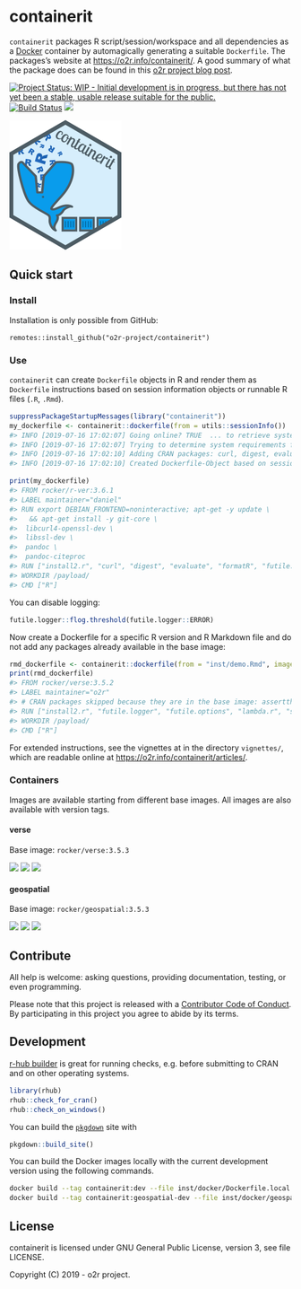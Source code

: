 
<!-- README.md is generated from README.Rmd. Please edit that file -->

# containerit

`containerit` packages R script/session/workspace and all dependencies
as a [Docker](http://docker.com/) container by automagically generating
a suitable `Dockerfile`. The packages’s website at
<https://o2r.info/containerit/>. A good summary of what the package does
can be found in this [o2r project blog
post](http://o2r.info/2017/05/30/containerit-package/).

[![Project Status: WIP - Initial development is in progress, but there
has not yet been a stable, usable release suitable for the
public.](http://www.repostatus.org/badges/latest/wip.svg)](http://www.repostatus.org/#wip)
[![Build
Status](https://travis-ci.org/o2r-project/containerit.svg?branch=master)](https://travis-ci.org/o2r-project/containerit)
[![](http://www.r-pkg.org/badges/version/containerit)](http://www.r-pkg.org/pkg/containerit)

![containerit logo](inst/logo.png)

## Quick start

### Install

Installation is only possible from GitHub:

    remotes::install_github("o2r-project/containerit")

### Use

`containerit` can create `Dockerfile` objects in R and render them as
`Dockerfile` instructions based on session information objects or
runnable R files (`.R`, `.Rmd`).

``` r
suppressPackageStartupMessages(library("containerit"))
my_dockerfile <- containerit::dockerfile(from = utils::sessionInfo())
#> INFO [2019-07-16 17:02:07] Going online? TRUE  ... to retrieve system dependencies (sysreq-api)
#> INFO [2019-07-16 17:02:07] Trying to determine system requirements for the package(s) 'Rcpp,digest,futile.options,semver,formatR,magrittr,evaluate,stringi,curl,futile.logger,rmarkdown,lambda.r,stringr,xfun,yaml,stevedore,htmltools,knitr' from sysreqs online DB
#> INFO [2019-07-16 17:02:10] Adding CRAN packages: curl, digest, evaluate, formatR, futile.logger, futile.options, htmltools, knitr, lambda.r, magrittr, Rcpp, rmarkdown, semver, stevedore, stringi, stringr, xfun, yaml
#> INFO [2019-07-16 17:02:10] Created Dockerfile-Object based on sessionInfo
```

``` r
print(my_dockerfile)
#> FROM rocker/r-ver:3.6.1
#> LABEL maintainer="daniel"
#> RUN export DEBIAN_FRONTEND=noninteractive; apt-get -y update \
#>   && apt-get install -y git-core \
#>  libcurl4-openssl-dev \
#>  libssl-dev \
#>  pandoc \
#>  pandoc-citeproc
#> RUN ["install2.r", "curl", "digest", "evaluate", "formatR", "futile.logger", "futile.options", "htmltools", "knitr", "lambda.r", "magrittr", "Rcpp", "rmarkdown", "semver", "stevedore", "stringi", "stringr", "xfun", "yaml"]
#> WORKDIR /payload/
#> CMD ["R"]
```

You can disable logging:

``` r
futile.logger::flog.threshold(futile.logger::ERROR)
```

Now create a Dockerfile for a specific R version and R Markdown file and
do not add any packages already available in the base
image:

``` r
rmd_dockerfile <- containerit::dockerfile(from = "inst/demo.Rmd", image = "rocker/verse:3.5.2", maintainer = "o2r", filter_baseimage_pkgs = TRUE)
print(rmd_dockerfile)
#> FROM rocker/verse:3.5.2
#> LABEL maintainer="o2r"
#> # CRAN packages skipped because they are in the base image: assertthat, cli, crayon, curl, digest, evaluate, formatR, htmltools, knitr, magrittr, Rcpp, rmarkdown, sessioninfo, stringi, stringr, withr, xfun, yaml
#> RUN ["install2.r", "futile.logger", "futile.options", "lambda.r", "semver", "stevedore"]
#> WORKDIR /payload/
#> CMD ["R"]
```

For extended instructions, see the vignettes at in the directory
`vignettes/`, which are readable online at
<https://o2r.info/containerit/articles/>.

### Containers

Images are available starting from different base images. All images are
also available with version tags.

#### verse

Base image:
`rocker/verse:3.5.3`

[![](https://images.microbadger.com/badges/version/o2rproject/containerit.svg)](https://microbadger.com/images/o2rproject/containerit "Get your own version badge on microbadger.com")
[![](https://images.microbadger.com/badges/image/o2rproject/containerit.svg)](https://microbadger.com/images/o2rproject/containerit "Get your own image badge on microbadger.com")
[![](https://images.microbadger.com/badges/commit/o2rproject/containerit.svg)](https://microbadger.com/images/o2rproject/containerit "Get your own commit badge on microbadger.com")

#### geospatial

Base image:
`rocker/geospatial:3.5.3`

[![](https://images.microbadger.com/badges/version/o2rproject/containerit:geospatial.svg)](https://microbadger.com/images/o2rproject/containerit:geospatial "Get your own version badge on microbadger.com")
[![](https://images.microbadger.com/badges/image/o2rproject/containerit:geospatial.svg)](https://microbadger.com/images/o2rproject/containerit:geospatial "Get your own image badge on microbadger.com")
[![](https://images.microbadger.com/badges/commit/o2rproject/containerit:geospatial.svg)](https://microbadger.com/images/o2rproject/containerit:geospatial "Get your own commit badge on microbadger.com")

## Contribute

All help is welcome: asking questions, providing documentation, testing,
or even programming.

Please note that this project is released with a [Contributor Code of
Conduct](CONDUCT.md). By participating in this project you agree to
abide by its terms.

## Development

[r-hub builder](https://builder.r-hub.io/) is great for running checks,
e.g. before submitting to CRAN and on other operating systems.

``` r
library(rhub)
rhub::check_for_cran()
rhub::check_on_windows()
```

You can build the [`pkgdown`](http://pkgdown.r-lib.org/) site with

``` r
pkgdown::build_site()
```

You can build the Docker images locally with the current development
version using the following commands.

``` bash
docker build --tag containerit:dev --file inst/docker/Dockerfile.local .
docker build --tag containerit:geospatial-dev --file inst/docker/geospatial/Dockerfile.local .
```

## License

containerit is licensed under GNU General Public License, version 3, see
file LICENSE.

Copyright (C) 2019 - o2r project.
